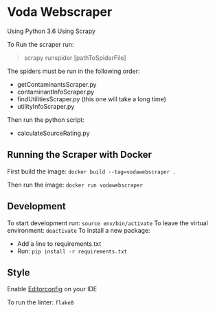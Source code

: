 # Voda Webscraper
Using Python 3.6
Using Scrapy

To Run the scraper run:
> scrapy runspider [pathToSpiderFile]

The spiders must be run in the following order:
- getContaminantsScraper.py
- contaminantInfoScraper.py
- findUtilitiesScraper.py (this one will take a long time)
- utilityInfoScraper.py

Then run the python script:
- calculateSourceRating.py

## Running the Scraper with Docker
First build the image:
`docker build --tag=vodawebscraper .`

Then run the image:
`docker run vodawebscraper`

## Development
To start development run:
`
source env/bin/activate
`
To leave the virtual environment:
`
deactivate
`
To install a new package:
- Add a line to requirements.txt
- Run: `pip install -r requirements.txt`

## Style
Enable [Editorconfig](http://editorconfig.org) on your IDE

To run the linter: `flake8`
